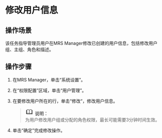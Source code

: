 # 修改用户信息<a name="ZH-CN_TOPIC_0174499506"></a>

## 操作场景<a name="zh-cn_topic_0139052702_zh-cn_topic_0050661070_zh-cn_topic_0043021167_section23299131151821"></a>

该任务指导管理员用户在MRS Manager修改已创建的用户信息，包括修改用户组、主组、角色和描述。

## 操作步骤<a name="zh-cn_topic_0139052702_zh-cn_topic_0050661070_zh-cn_topic_0043021167_section34061294151842"></a>

1.  在MRS Manager，单击“系统设置”。
2.  在“权限配置”区域，单击“用户管理”。
3.  在要修改用户所在的行，单击“修改“，修改用户信息。

    >![](public_sys-resources/icon-note.gif) **说明：**   
    >为用户修改用户组或分配的角色权限，最长可能需要3分钟时间生效。  

4.  单击“确定”完成修改操作。


